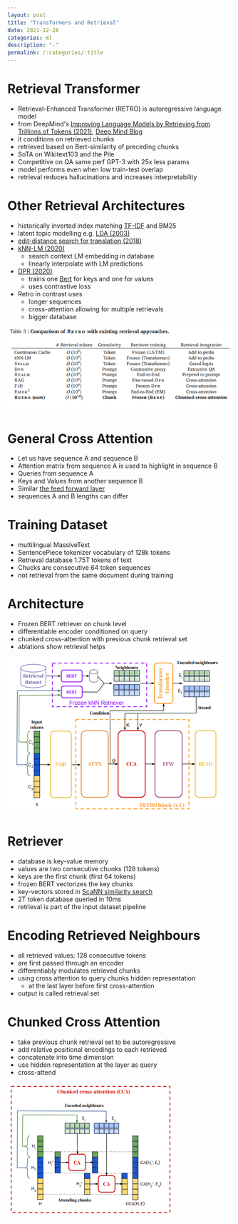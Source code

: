 ```yaml
---
layout: post
title: "Transformers and Retrieval"
date: 2021-12-28
categories: ml
description: "-"
permalink: /:categories/:title
---
```


#  Retrieval Transformer
- Retrieval-Enhanced Transformer (RETRO) is autoregressive language model
- from DeepMind's [Improving Language Models by Retrieving from Trillions of Tokens (2021)](https://arxiv.org/pdf/2112.04426v1.pdf), [Deep Mind Blog](https://deepmind.com/research/publications/2021/improving-language-models-by-retrieving-from-trillions-of-tokens)
- it conditions on retrieved chunks
- retrieved based on Bert-similarity of preceding chunks
- SoTA on Wikitext103 and the Pile 
- Competitive on QA same perf GPT-3 with 25x less params
- model performs even when low train-test overlap
- retrieval reduces hallucinations and increases interpretability


# Other Retrieval Architectures
- historically inverted index matching [TF-IDF](https://en.wikipedia.org/wiki/Tf%E2%80%93idf) and BM25
- latent topic modelling e.g. [LDA (2003)](https://www.jmlr.org/papers/volume3/blei03a/blei03a.pdf)
- [edit-distance search for translation (2018)](https://arxiv.org/pdf/1705.07267.pdf)
- [kNN-LM (2020)](https://openreview.net/forum?id=HklBjCEKvH)
  - search context LM embedding in database
  - linearly interpolate with LM predictions
- [DPR (2020)](https://aclanthology.org/2020.emnlp-main.550.pdf)
  - trains one [Bert](https://arxiv.org/pdf/1706.03762.pdf) for keys and one for values
  - uses contrastive loss
- Retro in contrast uses
  - longer sequences
  - cross-attention allowing for multiple retrievals
  - bigger database

![retrieval transformer comparison](/images/retrieval-transformer-comparison.png)


# General Cross Attention
- Let us have sequence A and sequence B
- Attention matrix from sequence A is used to highlight in sequence B
- Queries from sequence A
- Keys and Values from another sequence B
- Similar [the feed forward layer](/ml/Feed-Forward-Self-Attendion-Key-Value-Memory)
- sequences A and B lengths can differ


# Training Dataset
- multilingual MassiveText
- SentencePiece tokenizer vocabulary of 128k tokens
- Retrieval database 1.75T tokens of text
- Chucks are consecutive 64 token sequences
- not retrieval from the same document during training

 
# Architecture
- Frozen BERT retriever on chunk level
- differentiable encoder conditioned on query
- chunked cross-attention with previous chunk retrieval set 
- ablations show retrieval helps

![retriever transformer achitecture](/images/retriever-transformer-architecture.png)


# Retriever
- database is key-value memory
- values are two consecutive chunks (128 tokens)
- keys are the first chunk (first 64 tokens)
- frozen BERT vectorizes the key chunks
- key-vectors stored in [ScaNN similarity search](https://github.com/google-research/google-research/tree/master/scann)
- 2T token database queried in 10ms
- retrieval is part of the input dataset pipeline


# Encoding Retrieved Neighbours
- all retrieved values: 128 consecutive tokens
- are first passed through an encoder
- differentiably modulates retrieved chunks
- using cross attention to query chunks hidden representation
  - at the last layer before first cross-attention
- output is called retrieval set


# Chunked Cross Attention
- take previous chunk retrieval set to be autoregressive
- add relative positional encodings to each retrieved 
- concatenate into time dimension
- use hidden representation at the layer as query
- cross-attend 

![retrieval transformer](/images/retrieval-transformer-cross-attention.png)


